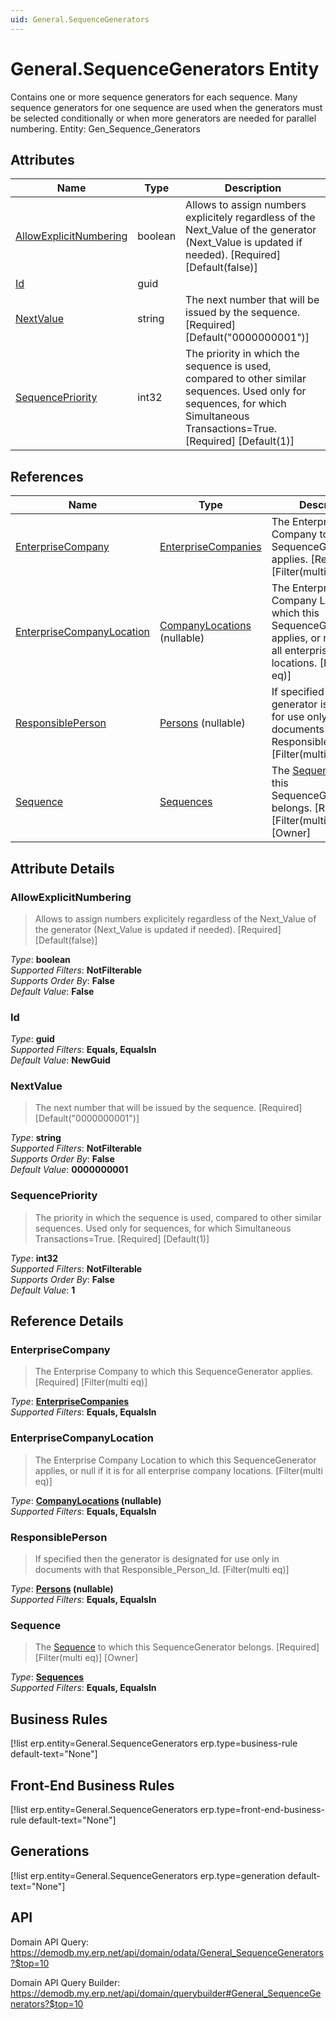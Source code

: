```yaml
---
uid: General.SequenceGenerators
---
```

# General.SequenceGenerators Entity

Contains one or more sequence generators for each sequence. Many sequence generators for one sequence are used when the generators must be selected conditionally or when more generators are needed for parallel numbering. Entity: Gen_Sequence_Generators

## Attributes

| Name | Type | Description |
| ---- | ---- | --- |
| [AllowExplicitNumbering](General.SequenceGenerators.md#allowexplicitnumbering) | boolean | Allows to assign numbers explicitely regardless of the Next_Value of the generator (Next_Value is updated if needed). [Required] [Default(false)] 
| [Id](General.SequenceGenerators.md#id) | guid |  
| [NextValue](General.SequenceGenerators.md#nextvalue) | string | The next number that will be issued by the sequence. [Required] [Default("0000000001")] 
| [SequencePriority](General.SequenceGenerators.md#sequencepriority) | int32 | The priority in which the sequence is used, compared to other similar sequences. Used only for sequences, for which Simultaneous Transactions=True. [Required] [Default(1)] 

## References

| Name | Type | Description |
| ---- | ---- | --- |
| [EnterpriseCompany](General.SequenceGenerators.md#enterprisecompany) | [EnterpriseCompanies](General.EnterpriseCompanies.md) | The Enterprise Company to which this SequenceGenerator applies. [Required] [Filter(multi eq)] |
| [EnterpriseCompanyLocation](General.SequenceGenerators.md#enterprisecompanylocation) | [CompanyLocations](General.Contacts.CompanyLocations.md) (nullable) | The Enterprise Company Location to which this SequenceGenerator applies, or null if it is for all enterprise company locations. [Filter(multi eq)] |
| [ResponsiblePerson](General.SequenceGenerators.md#responsibleperson) | [Persons](General.Contacts.Persons.md) (nullable) | If specified then the generator is designated for use only in documents with that Responsible_Person_Id. [Filter(multi eq)] |
| [Sequence](General.SequenceGenerators.md#sequence) | [Sequences](General.Sequences.md) | The [Sequence](General.SequenceGenerators.md#sequence) to which this SequenceGenerator belongs. [Required] [Filter(multi eq)] [Owner] |


## Attribute Details

### AllowExplicitNumbering

> Allows to assign numbers explicitely regardless of the Next_Value of the generator (Next_Value is updated if needed). [Required] [Default(false)]

_Type_: **boolean**  
_Supported Filters_: **NotFilterable**  
_Supports Order By_: **False**  
_Default Value_: **False**  

### Id

_Type_: **guid**  
_Supported Filters_: **Equals, EqualsIn**  
_Default Value_: **NewGuid**  

### NextValue

> The next number that will be issued by the sequence. [Required] [Default("0000000001")]

_Type_: **string**  
_Supported Filters_: **NotFilterable**  
_Supports Order By_: **False**  
_Default Value_: **0000000001**  

### SequencePriority

> The priority in which the sequence is used, compared to other similar sequences. Used only for sequences, for which Simultaneous Transactions=True. [Required] [Default(1)]

_Type_: **int32**  
_Supported Filters_: **NotFilterable**  
_Supports Order By_: **False**  
_Default Value_: **1**  


## Reference Details

### EnterpriseCompany

> The Enterprise Company to which this SequenceGenerator applies. [Required] [Filter(multi eq)]

_Type_: **[EnterpriseCompanies](General.EnterpriseCompanies.md)**  
_Supported Filters_: **Equals, EqualsIn**  

### EnterpriseCompanyLocation

> The Enterprise Company Location to which this SequenceGenerator applies, or null if it is for all enterprise company locations. [Filter(multi eq)]

_Type_: **[CompanyLocations](General.Contacts.CompanyLocations.md) (nullable)**  
_Supported Filters_: **Equals, EqualsIn**  

### ResponsiblePerson

> If specified then the generator is designated for use only in documents with that Responsible_Person_Id. [Filter(multi eq)]

_Type_: **[Persons](General.Contacts.Persons.md) (nullable)**  
_Supported Filters_: **Equals, EqualsIn**  

### Sequence

> The [Sequence](General.SequenceGenerators.md#sequence) to which this SequenceGenerator belongs. [Required] [Filter(multi eq)] [Owner]

_Type_: **[Sequences](General.Sequences.md)**  
_Supported Filters_: **Equals, EqualsIn**  



## Business Rules

[!list erp.entity=General.SequenceGenerators erp.type=business-rule default-text="None"]

## Front-End Business Rules

[!list erp.entity=General.SequenceGenerators erp.type=front-end-business-rule default-text="None"]

## Generations

[!list erp.entity=General.SequenceGenerators erp.type=generation default-text="None"]

## API

Domain API Query:
<https://demodb.my.erp.net/api/domain/odata/General_SequenceGenerators?$top=10>

Domain API Query Builder:
<https://demodb.my.erp.net/api/domain/querybuilder#General_SequenceGenerators?$top=10>

